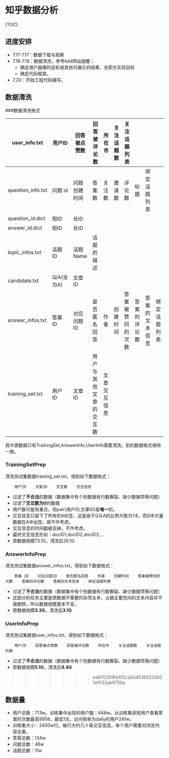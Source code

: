 # 知乎数据分析

[TOC]

## 进度安排

- 7.17-7.17：数据下载与观察
- 7.18-7.19：数据清洗，参考kdd网站提醒；
    - 确定用户画像的目标或其他可展示的结果，亦即大实验目标
    - 确定代码框架。
- 7.20：开始工程代码编写。

## 数据清洗

###数据清洗格式

| user_info.txt     | 用户ID     | 回答被点赞数 | 回答被评论数           | 所在市       | 关注话题数 | 关注话题列表     |              |                |              |
| ----------------- | ---------- | ------------ | ---------------------- | ------------ | ---------- | ---------------- | ------------ | -------------- | ------------ |
| question_info.txt | 问题 id    | 问题创建时间 | 答案数                 | 关注数       | 邀请数     | 评论数           | 标题         | 绑定话题列表   |              |
| question_id.dict  | 短ID       | 长ID         |                        |              |            |                  |              |                |              |
| answer_id.dict    | 短ID       | 长ID         |                        |              |            |                  |              |                |              |
| topic_infos.txt   | 话题 ID    | 话题 Name    | 话题的描述             |              |            |                  |              |                |              |
| candidate.txt     | Q/A(全为A) | 文章ID       |                        |              |            |                  |              |                |              |
| answer_infos.txt  | 答案 ID    | 对应问题ID   | 是否匿名回答           | 作者         | 创建时间   | 答案被赞同的次数 | 答案的评论数 | 答案的文本信息 | 绑定话题列表 |
| training_set.txt  | 用户 ID    | 文章 ID      | 用户与其他文章的交互数 | 文章交互信息 |            |                  |              |                |              |

其中源数据只有TrainingSet,AnswerInfo,UserInfo需要清洗，别的数据格式保持一致。

### TrainingSetPrep

清洗测试集数据training_set.txt，得到如下数据格式：
```
    用户ID    文章ID    交互数    交互信息
```

- 过滤了**不合法**的数据（数据集中有个别数据有行数撕裂、缺少数据项等问题）
- 过滤了**交互数为0**的数据
- 用户数可能有重合，但pair(用户ID,文章ID)是**唯一**的。
- 交互信息只留下了所有的A标签，这是由于Q与A的比例大致为1:8，而Q中大量数据在A中出现，故不作考虑。
- 交互信息的时间戳被去掉，不作考虑。
- 最终交互信息形如：docID1,docID2,docID3,...
- 原数据规模73.1G，清洗后26.1G


### AnswerInfoPrep

清洗测试集数据answer_infos.txt，得到如下数据格式：
```
    答案 ID    对应问题ID    是否匿名回答    作者    创建时间    答案被赞同的次数    答案的评论数    答案的文本信息    绑定话题列表
```

- 过滤了**不合法**的数据（数据集中有个别数据有行数撕裂、缺少数据项等问题）
- 这部分的任务主要是原数据不需要的杂项太多，占据主要空间的文本内容并不做删除，所以数据规模基本不变。
- 原数据规模**3.3G**，清洗后**3.1G**

### UserInfoPrep

清洗测试集数据user_infos.txt，得到如下数据格式：
```
    用户ID    回答被点赞数    回答被评论数    所在市    关注话题数    关注话题列表
```

- 过滤了**不合法**的数据（数据集中有个别数据有行数撕裂、缺少数据项等问题）
- 原数据规模**5.1G**，清洗后**4.4G**
>>>>>>> ea970359fd4f2ca5d453b552b921ef032ab9759a

## 数据量

- 用户总数：713w。训练集中出现的用户数：648w。从训练集获知用户查看答案的次数最高9958，最低1次。访问频率为daily的用户241w。
- 训练集大小：2400w行。每行大约几十条交互信息。单个用户需要对浏览内容去重。
- 答案总数：134w
- 问题总数：46w
- 话题总数：11w